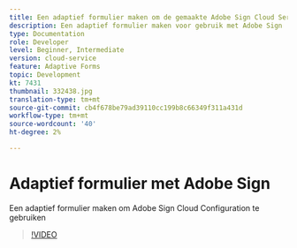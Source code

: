 ```yaml
---
title: Een adaptief formulier maken om de gemaakte Adobe Sign Cloud Services Configuration te gebruiken
description: Een adaptief formulier maken voor gebruik met Adobe Sign
type: Documentation
role: Developer
level: Beginner, Intermediate
version: cloud-service
feature: Adaptive Forms
topic: Development
kt: 7431
thumbnail: 332438.jpg
translation-type: tm+mt
source-git-commit: cb4f678be79ad39110cc199b8c66349f311a431d
workflow-type: tm+mt
source-wordcount: '40'
ht-degree: 2%

---
```


# Adaptief formulier met Adobe Sign


Een adaptief formulier maken om Adobe Sign Cloud Configuration te gebruiken

>[!VIDEO](https://video.tv.adobe.com/v/332438/?quality=9&learn=on)

